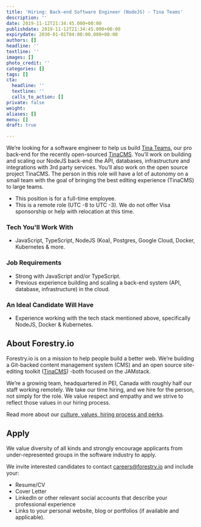```yaml
---
title: 'Hiring: Back-end Software Engineer (NodeJS) - Tina Teams'
description: ''
date: 2019-11-12T21:34:45.000+00:00
publishdate: 2019-11-12T21:34:45.000+00:00
expirydate: 2030-01-01T04:00:00.000+00:00
authors: []
headline: ''
textline: ''
images: []
photo_credit: ''
categories: []
tags: []
cta:
  headline: ''
  textline: ''
  calls_to_action: []
private: false
weight: 
aliases: []
menu: []
draft: true

---
```

We’re looking for a software engineer to help us build [Tina Teams](https://tinacms.org/teams "Tina Teams"), our pro back-end for the recently open-sourced [TinaCMS](https://tinacms.org "TinaCMS"). You’ll work on building and scaling our NodeJS back-end: the API, databases, infrastructure and integrations with 3rd party services. You’ll also work on the open source project TinaCMS. The person in this role will have a lot of autonomy on a small team with the goal of bringing the best editing experience (TinaCMS) to large teams.
<!--more-->

* This position is for a full-time employee.
* This is a remote role (UTC -8 to UTC -3). We do not offer Visa sponsorship or help with relocation at this time.

### Tech You'll Work With

* JavaScript, TypeScript, NodeJS (Koa), Postgres, Google Cloud, Docker, Kubernetes & more.

### Job Requirements

* Strong with JavaScript and/or TypeScript.
* Previous experience building and scaling a back-end system (API, database, infrastructure) in the cloud.

### An Ideal Candidate Will Have

* Experience working with the tech stack mentioned above, specifically NodeJS, Docker & Kubernetes.

## About Forestry.io

Forestry.io is on a mission to help people build a better web. We’re building a Git-backed content management system (CMS) and an open source site-editing toolkit ([TinaCMS](https://tinacms.org "TinaCMS")) -both focused on the JAMstack.

We’re a growing team, headquartered in PEI, Canada with roughly half our staff working remotely. We take our time hiring, and we hire for the person, not simply for the role. We value respect and empathy and we strive to reflect those values in our hiring process.

Read more about our [culture, values, hiring process and perks](https://forestry.io/careers).

## Apply

We value diversity of all kinds and strongly encourage applicants from under-represented groups in the software industry to apply.

We invite interested candidates to contact [careers@forestry.io](mailto:careers@forestry.io) and include your:

* Resume/CV
* Cover Letter
* LinkedIn or other relevant social accounts that describe your professional experience
* Links to your personal website, blog or portfolios (if available and applicable).